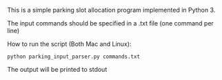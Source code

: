 This is a simple parking slot allocation program implemented in Python 3.

The input commands should be specified in a .txt file (one command per line)

How to run the script (Both Mac and Linux):

	python parking_input_parser.py commands.txt
	
The output will be printed to stdout


	
